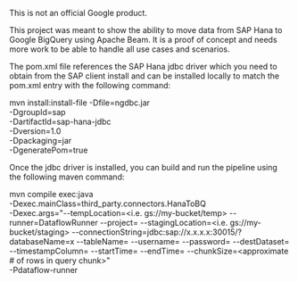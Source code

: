 This is not an official Google product.

This project was meant to show the ability to move data from SAP Hana to Google
BigQuery using Apache Beam. It is a proof of concept and needs more work to be
able to handle all use cases and scenarios. 

The pom.xml file references the SAP Hana jdbc driver which you need to obtain
from the SAP client install and can be installed locally to match the pom.xml
entry with the following command:

mvn install:install-file -Dfile=ngdbc.jar \
	-DgroupId=sap \
	-DartifactId=sap-hana-jdbc \
	-Dversion=1.0 \
	-Dpackaging=jar \
	-DgeneratePom=true

Once the jdbc driver is installed, you can build and run the pipeline using the following maven command:

mvn compile exec:java \
	-Dexec.mainClass=third_party.connectors.HanaToBQ \
	-Dexec.args="--tempLocation=<i.e. gs://my-bucket/temp>
		--runner=DataflowRunner
		--project=<my-project-id>
		--stagingLocation=<i.e. gs://my-bucket/staging>
		--connectionString=jdbc:sap://x.x.x.x:30015/?databaseName=x
		--tableName=<hana table name>
		--username=<hana username>
		--password=<hana password>
		--destDataset=<bq dest dataset>
		--timestampColumn=<numeric timestamp column>
		--startTime=<epoch start time>
		--endTime=<epoch end time>
		--chunkSize=<approximate # of rows in query chunk>" \
	-Pdataflow-runner
